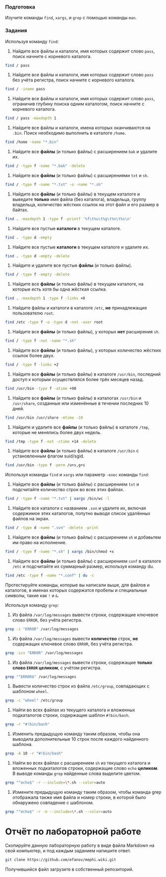 ### Подготовка

Изучите команды `find`, `xargs`, и `grep` с помощью команды `man`.

### Задания

Используя команду `find`:

1. Найдите все файлы и каталоги, имя которых содержит слово `pass`, поиск начните с корневого каталога.
  ```sh
  find / pass
  ```

1. Найдите все файлы и каталоги, имя которых содержит слово `pass` без учёта регистра, поиск начните с корневого каталога.
  ```sh
  find / -iname pass
  ```

1. Найдите все файлы и каталоги, имя которых содержит слово `pass`, ограничив глубину поиска одним каталогом, поиск начните с корневого каталога.
  ```sh
  find / pass -maxdepth 1
  ```

1. Найдите все файлы и каталоги, имена которых оканчиваются на `.bin`. Поиск необходимо выполнить в каталоге `/home`.
  ```sh
  find /home -name "*.bin"
  ```

1. Найдите все **файлы** (и только файлы) с расширением `bak` и удалите их.
  ```sh
  find / -type f -name "*.bak" -delete
  ```

1. Найдите все **файлы** (и только файлы) с расширениями `txt` и `sh`.
  ```sh
  find / -type f -name "*.txt" -o -name "*.sh"
  ```

1. Найдите все **файлы** (и только файлы) в текущем каталоге и выведите **только** имя файла (без каталога), владельца, группу владельца, количество жёстких ссылок на этот файл и его размер в байтах.
  ```sh
  find . -maxdepth 1 -type f -printf '%f\t%u\t%g\t%n\t%s\n'
  ```

1. Найдите все пустые **каталоги** в текущем каталоге.
  ```sh
  find . -type d -empty
  ```

1. Найдите все пустые **каталоги** в текущем каталоге и удалите их.
  ```sh
  find . -type d -empty -delete
  ```

1. Найдите и удалите все пустые **файлы** (и только файлы).
  ```sh
  find / -type f -empty -delete
  ```

1. Найдите все **файлы** (и только файлы) в текущем каталоге, на которые есть хотя бы одна жёсткая ссылка.
  ```sh
  find . -maxdepth 1 -type f -links +0
  ```

1. Найдите файлы и каталоги в каталоге `/etc`, **не** принадлежащие пользователю `root`.
  ```sh
  find /etc -type f -o -type d -not -user root
  ```

1. Найдите все **файлы** (и только файлы), у которых **нет** расширения `sh`.
  ```sh
  find / -type f -not -name "*.sh"
  ```

1. Найдите все **файлы** (и только файлы), у которых количество жёстких ссылок более двух.
  ```sh
  find / -type f -links +2
  ```

1. Найдите все **файлы** (и только файлы) в каталоге `/usr/bin`, последний доступ к которым осуществлялся более трёх месяцев назад.
  ```sh
  find /usr/bin -type f -atime +90
  ```

1. Найдите все **файлы** (и только файлы) в каталогах `/usr/bin` и `/usr/share`, созданные или изменённые в течении последних 10 дней.
  ```sh
  find /usr/bin /usr/share -mtime -10
  ```

1. Найдите и удалите все **файлы** (и только файлы) в каталоге `/tmp`, которые не менялись более двух недель.
  ```sh
  find /tmp -type f -not -ctime +14 -delete
  ```

1. Найдите все **файлы** (и только файлы) в каталоге `/usr/bin` с установленным флагом suid/sgid.
  ```sh
  find /usr/bin -type f -perm /u+s,g+s
  ```


Используя команды `find` и `xargs` или параметр `-exec` команды `find`:

1. Найдите все **файлы** (и только файлы) с расширением `txt` и подсчитайте количество строк во всех этих файлах.
  ```sh
  find / -type f -name "*.txt" | xargs /bin/wc -l
  ```

1. Найдите все каталоги с названием `.svn` и удалите их, включая содержимое этих каталогов, попутно выводя список удалённых файлов на экран.
  ```sh
  find / -type d -name ".svn" -delete -print
  ```

1. Найдите все **файлы** (и только файлы) с расширением `sh` и добавьтем им право на исполнение.
  ```sh
  find / -type f -name "*.sh" | xargs /bin/chmod +x
  ```

1. Найдите все **файлы** (и только файлы) с расширением `conf` в каталоге `/etc` и подсчитайте их суммарный размер, используя команду du.
  ```sh
  find /etc -type f -name "*.conf" | du -c
  ```


Протестируйте команды, которые вы написали выше, для файлов и каталогов, в именах которых содержатся пробелы и специальные символы, такие как `!` и `&`.

Используя команду `grep`:

1. Из файла `/var/log/messages` вывести строки, содержащие ключевое слово `ERROR`, без учёта регистра.
  ```sh
  grep -i "ERROR" /var/log/messages
  ```

1. Из файла `/var/log/messages` вывести **количество** строк, **не** содержащих ключевое слово `ERROR`, без учёта регистра.
  ```sh
  grep -icv "ERROR" /var/log/messages
  ```

1. Из файла `/var/log/messages` вывести строки, содержащие **только слово `ERROR` целиком**, с учётом регистра.
  ```sh
  grep "^ERROR$" /var/log/messages
  ```

1. Вывести количество строк из файла `/etc/group`, совпадающих с шаблоном `wheel`.
  ```sh
  grep -c "wheel" /etc/group
  ```

1. Найти во всех файлах из текущего каталога и вложенных подкаталогов строки, содержащие шаблон `#!bin/bash`.
  ```sh
  grep -r "#!bin/bash"
  ```

1. Изменить предыдущую команду таким образом, чтобы она выводила дополнительные 10 строк после каждого найденного шаблона.
  ```sh
  grep -A 10 -r "#!bin/bash"
  ```

1. Найти во всех файлах с расширением `sh` из текущего каталога и вложенных подкаталогов строки, содержащие слово `echo` **целиком**. В выводе команды `grep` найденные слова выделите цветом.
  ```sh
  grep "^echo$" -r --include=\*.sh --color=auto
  ```

1. Измените предыдущую команду таким образом, чтобы команда grep отображала также имя файла и номер строки, в которой было обнаружено совпадение с шаблоном.
  ```sh
  grep "^echo$" -r -n --include=\*.sh --color=auto
  ```


# Отчёт по лабораторной работе

Скопируйте данную лабораторную работу в виде файла Markdown на свой компьютер, и под каждым заданием напишите ответ.

```sh
git clone https://github.com/efanov/mephi.wiki.git
```

Получившийся файл загрузите в собственный репозиторий.
